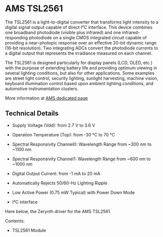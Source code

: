 # AMS TSL2561

The TSL2561 is a light-to-digital converter that transforms light intensity to a digital signal output capable of direct I²C interface. This device combines one broadband photodiode (visible plus infrared) and one infrared-responding photodiode on a single CMOS integrated circuit capable of providing a near-photopic response over an effective 20-bit dynamic range 
(16-bit resolution). 
Two integrating ADCs convert the photodiode currents to a digital output that represents the 
irradiance measured on each channel.

The TSL2561 is designed particularly for display panels (LCD, OLED, etc.) with the purpose of extending battery life and providing optimum viewing in several lighting conditions, but also for other applications. 
Some examples are street light control, security lighting, sunlight harvesting, machine vision, keyboard illumination control based upon ambient lighting conditions, and automotive instrumentation clusters.

More information at [AMS dedicated page](http://ams.com/eng/Products/Light-Sensors/Ambient-Light-Sensors/TSL2561/TSL2560-TSL2561-Datasheet)

## Technical Details


* Supply Voltage (Vdd): from 2.7 V to 3.6 V


* Operation Temperature (Top): from -30 °C to 70 °C


* Spectral Responsivity Channel0: Wavelength Range from ~300 nm to ~1100 nm


* Spectral Responsivity Channel1: Wavelength Range from ~600 nm to ~1000 nm


* Digital Output Current: from -1 mA to 20 mA


* Automatically Rejects 50/60-Hz Lighting Ripple


* Low Active Power (0.75 mW Typical) with Power Down Mode


* I²C interface

Here below, the Zerynth driver for the AMS TSL2561.

Contents:


* TSL2561 Module
<!--stackedit_data:
eyJoaXN0b3J5IjpbLTExNTc5MTUyMDcsMTAwNjU5MjM0OV19
-->
